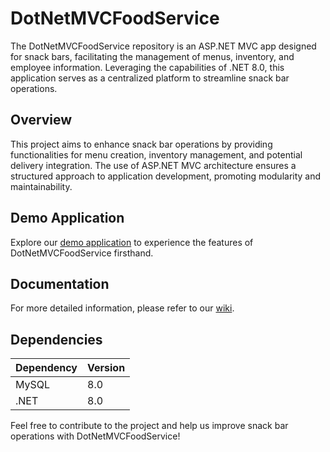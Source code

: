 # DotNetMVCFoodService

The DotNetMVCFoodService repository is an ASP.NET MVC app designed for snack bars, facilitating the management of menus, inventory, and employee information. Leveraging the capabilities of .NET 8.0, this application serves as a centralized platform to streamline snack bar operations.

## Overview

This project aims to enhance snack bar operations by providing functionalities for menu creation, inventory management, and potential delivery integration. The use of ASP.NET MVC architecture ensures a structured approach to application development, promoting modularity and maintainability.

## Demo Application

Explore our [demo application](https://foodservice.azurewebsites.net/) to experience the features of DotNetMVCFoodService firsthand.

## Documentation

For more detailed information, please refer to our [wiki](https://github.com/Org-FoodService/DotNetMVCFoodService/wiki).

## Dependencies

| Dependency | Version |
|------------|---------|
| MySQL      | 8.0     |
| .NET       | 8.0     |

Feel free to contribute to the project and help us improve snack bar operations with DotNetMVCFoodService!
